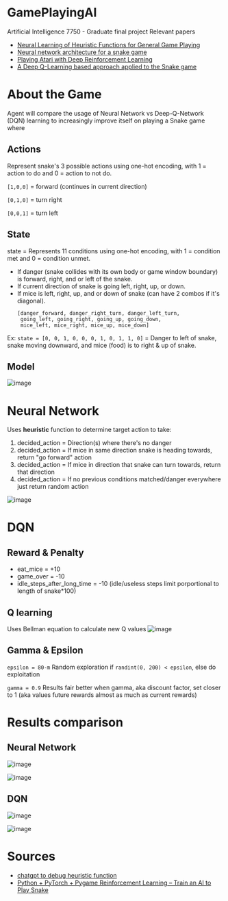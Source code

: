 # GamePlayingAI

Artificial Intelligence 7750 - Graduate final project
Relevant papers
* [Neural Learning of Heuristic Functions for General Game Playing](https://core.ac.uk/download/pdf/302082154.pdf)
* [Neural network architecture for a snake game](https://www.researchgate.net/figure/Neural-network-architecture-for-a-snake-game_fig3_334998694)
* [Playing Atari with Deep Reinforcement Learning](https://arxiv.org/pdf/1312.5602v1)
* [A Deep Q-Learning based approach applied to the Snake game](https://www.researchgate.net/publication/351884746_A_Deep_Q-Learning_based_approach_applied_to_the_Snake_game)
  
# **About the Game**

Agent will compare the usage of Neural Network vs Deep-Q-Network (DQN) learning to increasingly improve itself on playing a Snake game where

## **Actions**

Represent snake's 3 possible actions using one-hot encoding, with 1 = action to do and 0 = action to not do.

`[1,0,0]` = forward (continues in current direction)

`[0,1,0]` = turn right

`[0,0,1]` = turn left

## **State**
state = Represents 11 conditions using one-hot encoding, with 1 = condition met and 0 = condition unmet.
* If danger (snake collides with its own body or game window boundary) is forward, right, and or left of the snake.
* If current direction of snake is going left, right, up, or down.
* If mice is left, right, up, and or down of snake (can have 2 combos if it's diagonal).
  ~~~
  [danger_forward, danger_right_turn, danger_left_turn,
   going_left, going_right, going_up, going_down,
   mice_left, mice_right, mice_up, mice_down]
  ~~~
Ex: `state = [0, 0, 1, 0, 0, 0, 1, 0, 1, 1, 0]` = Danger to left of 
snake, snake moving downward, and mice (food) is to right & up of snake.

## **Model**
![image](https://github.com/user-attachments/assets/a9813a5c-0292-440a-b956-29154d6450c3)

# **Neural Network**
Uses **heuristic** function to determine target action to take:
1. decided_action = Direction(s) where there's no danger
  2. decided_action = If mice in same direction snake is heading towards, return "go forward" action
  3. decided_action = If mice in direction that snake can turn towards, return that direction
4. decided_action = If no previous conditions matched/danger everywhere just return random action

![image](https://github.com/user-attachments/assets/df71717f-6d7b-4fa0-8a41-e2d725ea3ef7)


# **DQN**
## **Reward & Penalty**

* eat_mice = +10
* game_over = -10
* idle_steps_after_long_time = -10 (idle/useless steps limit porportional to length of snake*100)

## **Q learning**
Uses Bellman equation to calculate new Q values
![image](https://github.com/user-attachments/assets/34793a16-18c2-453c-9a69-3659f2b89d56)

## **Gamma & Epsilon**

`epsilon = 80-m` Random exploration if `randint(0, 200) < epsilon`, else do exploitation

`gamma = 0.9` Results fair better when gamma, aka discount factor, set closer to 1 (aka values future rewards almost as much as current rewards)


# **Results comparison**

## Neural Network

![image](https://github.com/user-attachments/assets/322cffba-b4f3-4279-afe7-ab3bbdd21ba1)

![image](https://github.com/user-attachments/assets/83143a06-0c80-4bb8-a41c-3e6e9560c76a)


## DQN

![image](https://github.com/user-attachments/assets/6a2c34d9-f87b-4f84-b065-c0357a2b650b)

![image](https://github.com/user-attachments/assets/61e78de9-d84e-4ae7-94b9-4fe8a075d32e)


# **Sources**

* [chatgpt to debug heuristic function](https://chatgpt.com)
* [Python + PyTorch + Pygame Reinforcement Learning – Train an AI to Play Snake](https://www.youtube.com/watch?v=L8ypSXwyBds)

